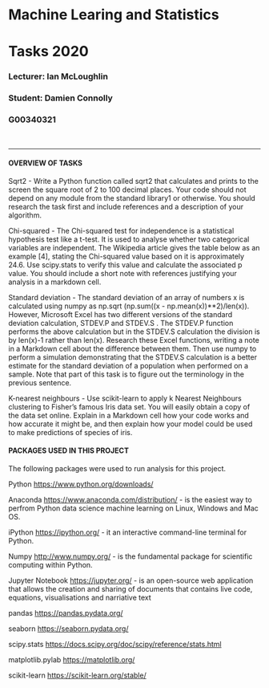 # Machine Learing and Statistics
# Tasks 2020

### Lecturer: Ian McLoughlin

### Student: Damien Connolly
### G00340321
<br/>

***********************************************************************************************************************************


#### OVERVIEW OF TASKS
Sqrt2 - Write a Python function called sqrt2 that calculates and prints to the screen the square root of 2 to 100 decimal places. Your code should not depend on any module from the standard library1 or otherwise. You should research the task first and include references and a description of your algorithm.

Chi-squared - The Chi-squared test for independence is a statistical hypothesis test like a t-test. It is used to analyse whether two categorical variables are independent. The Wikipedia article gives the table below as an example [4], stating the Chi-squared value based on it is approximately 24.6. Use scipy.stats to verify this value and calculate the associated p value. You should include a short note with references justifying your analysis in a markdown cell.

Standard deviation - The standard deviation of an array of numbers x is calculated using numpy as np.sqrt (np.sum((x - np.mean(x))**2)/len(x)). However, Microsoft Excel has two different versions of the standard deviation calculation, STDEV.P and STDEV.S . The STDEV.P function performs the above calculation but in the STDEV.S calculation the division is by len(x)-1 rather than len(x). Research these Excel functions, writing a note in a Markdown cell about the difference between them. Then use numpy to perform a simulation
demonstrating that the STDEV.S calculation is a better estimate for the standard deviation of a population when performed on a sample. Note that part of this task is to figure out the terminology in the previous sentence.

K-nearest neighbours - Use scikit-learn to apply k Nearest Neighbours clustering to Fisher’s famous Iris data set. You will easily obtain a copy of the data set online. Explain in a Markdown cell how your code works and how accurate it might be, and then explain how your model could be used to make predictions of species of iris.



#### PACKAGES USED IN THIS PROJECT
The following packages were used to run analysis for this project.

Python https://www.python.org/downloads/

Anaconda https://www.anaconda.com/distribution/ - is the easiest way to perfrom Python data science machine learning on Linux, Windows and Mac OS.

iPython https://ipython.org/ - it an interactive command-line terminal for Python.

Numpy http://www.numpy.org/ - is the fundamental package for scientific computing within Python.

Jupyter Notebook https://jupyter.org/ - is an open-source web application that allows the creation and sharing of documents that contains live code, equations, visualisations and narriative text

pandas https://pandas.pydata.org/

seaborn https://seaborn.pydata.org/

scipy.stats https://docs.scipy.org/doc/scipy/reference/stats.html

matplotlib.pylab https://matplotlib.org/

scikit-learn https://scikit-learn.org/stable/
